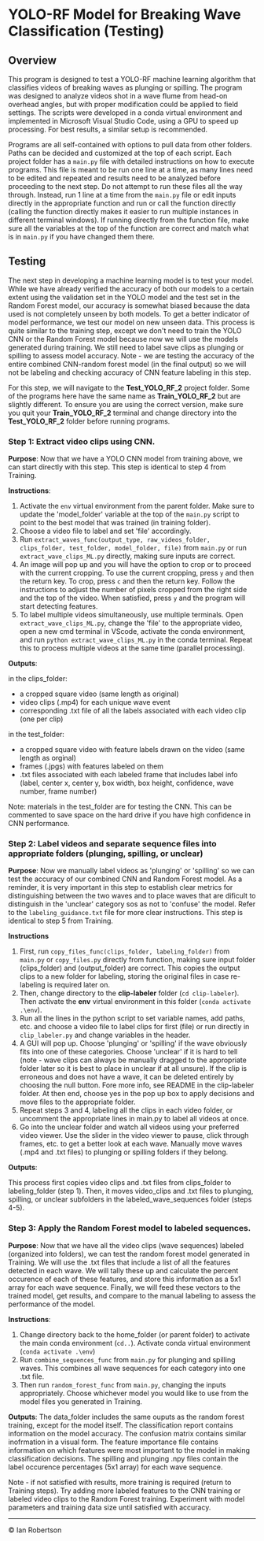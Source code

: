 # YOLO-RF Model for Breaking Wave Classification (Testing)

## Overview

This program is designed to test a YOLO-RF machine learning algorithm that classifies videos of breaking waves as plunging or spilling. The program was designed to analyze videos shot in a wave flume from head-on overhead angles, but with proper modification could be applied to field settings. The scripts were developed in a conda virtual environment and implemented in Microsoft Visual Studio Code, using a GPU to speed up processing. For best results, a similar setup is recommended.

Programs are all self-contained with options to pull data from other folders. Paths can be decided and customized at the top of each script. Each project folder has a `main.py` file with detailed instructions on how to execute programs. This file is meant to be run one line at a time, as many lines need to be edited and repeated and results need to be analyzed before proceeding to the next step. Do not attempt to run these files all the way through. Instead, run 1 line at a time from the `main.py` file or edit inputs directly in the appropriate function and run or call the function directly (calling the function directly makes it easier to run multiple instances in different terminal windows). If running directly from the function file, make sure all the variables at the top of the function are correct and match what is in `main.py` if you have changed them there.

## Testing
The next step in developing a machine learning model is to test your model. While we have already verified the accuracy of both our models to a certain extent using the validation set in the YOLO model and the test set in the Random Forest model, our accuracy is somewhat biased because the data used is not completely unseen by both models. To get a better indicator of model performance, we test our model on new unseen data. This process is quite similar to the training step, except we don't need to train the YOLO CNN or the Random Forest model because now we will use the models generated during training. We still need to label save clips as plunging or spilling to assess model accuracy. Note - we are testing the accuracy of the entire combined CNN-random forest model (in the final output) so we will not be labeling and checking accuracy of CNN feature labeling in this step.

For this step, we will navigate to the **Test_YOLO_RF_2** project folder. Some of the programs here have the same name as **Train_YOLO_RF_2** but are slightly different. To ensure you are using the correct version, make sure you quit your **Train_YOLO_RF_2** terminal and change directory into the **Test_YOLO_RF_2** folder before running programs.

### Step 1: Extract video clips using CNN.

**Purpose**: Now that we have a YOLO CNN model from training above, we can start directly with this step. This step is identical to step 4 from Training. 

**Instructions**:
1. Activate the `env` virtual environment from the parent folder. Make sure to update the 'model_folder' variable at the top of the `main.py` script to point to the best model that was trained (in training folder). 
2. Choose a video file to label and set 'file' accordingly.
3. Run `extract_waves_func(output_type, raw_videos_folder, clips_folder, test_folder, model_folder, file)` from `main.py` or run `extract_wave_clips_ML.py` directly, making sure inputs are correct.
4. An image will pop up and you will have the option to crop or to proceed with the current cropping. To use the current cropping, press `y` and then the return key. To crop, press `c` and then the return key. Follow the instructions to adjust the number of pixels cropped from the right side and the top of the video. When satisfied, press `y` and the program will start detecting features.
5. To label multiple videos simultaneously, use multiple terminals. Open `extract_wave_clips_ML.py`, change the 'file' to the appropriate video, open a new cmd terminal in VScode, activate the conda environment, and run `python extract_wave_clips_ML.py` in the conda terminal. Repeat this to process multiple videos at the same time (parallel processing).

**Outputs**:

in the clips_folder:
* a cropped square video (same length as original)
* video clips (.mp4) for each unique wave event
* corresponding .txt file of all the labels associated with each video clip (one per clip)

in the test_folder:
* a cropped square video with feature labels drawn on the video (same length as orginal)
* frames (.jpgs) with features labeled on them
* .txt files associated with each labeled frame that includes label info (label, center x, center y, box width, box height, confidence, wave number, frame number)

Note: materials in the test_folder are for testing the CNN. This can be commented to save space on the hard drive if you have high confidence in CNN performance.

### Step 2: Label videos and separate sequence files into appropriate folders (plunging, spilling, or unclear)

**Purpose**: Now we manually label videos as 'plunging' or 'spilling' so we can test the accuracy of our combined CNN and Random Forest model. As a reminder, it is very important in this step to establish clear metrics for distinguishing between the two waves and to place waves that are dificult to distinguish in the 'unclear' category sos as not to 'confuse' the model. Refer to the `labeling_guidance.txt` file for more clear instructions. This step is identical to step 5 from Training.

**Instructions**
1. First, run `copy_files_func(clips_folder, labeling_folder)` from `main.py` or `copy_files.py` directly from function, making sure input folder (clips_folder) and (output_folder) are correct. This copies the output clips to a new folder for labeling, storing the original files in case re-labeling is required later on.
2. Then, change directory to the **clip-labeler** folder (`cd clip-labeler`). Then activate the **env** virtual environment in this folder (`conda activate .\env`). 
3. Run all the lines in the python script to set variable names, add paths, etc. and choose a video file to label clips for first (file) or run directly in `clip_labeler.py` and change variables in the header. 
4. A GUI will pop up. Choose 'plunging' or 'spilling' if the wave obviously fits into one of these categories. Choose 'unclear' if it is hard to tell (note - wave clips can always be manually dragged to the appropriate folder later so it is best to place in unclear if at all unsure). If the clip is erroneous and does not have a wave, it can be deleted entirely by choosing the null button. Fore more info, see README in the clip-labeler folder. At then end, choose yes in the pop up box to apply decisions and move files to the appropriate folder.
5. Repeat steps 3 and 4, labeling all the clips in each video folder, or uncomment the appropriate lines in main.py to label all videos at once.
6. Go into the unclear folder and watch all videos using your preferred video viewer. Use the slider in the video viewer to pause, click through frames, etc. to get a better look at each wave. Manually move waves (.mp4 and .txt files) to plunging or spilling folders if they belong.

**Outputs**:

This process first copies video clips and .txt files from clips_folder to labeling_folder (step 1). Then, it moves video_clips and .txt files to plunging, spilling, or unclear subfolders in the labeled_wave_sequences folder (steps 4-5).

### Step 3: Apply the Random Forest model to labeled sequences.

**Purpose**: Now that we have all the video clips (wave sequences) labeled (organized into folders), we can test the random forest model generated in Training. We will use the .txt files that include a list of all the features detected in each wave. We will tally these up and calculate the percent occurence of each of these features, and store this information as a 5x1 array for each wave sequence. Finally, we will feed these vectors to the trained model, get results, and compare to the manual labeling to assess the performance of the model.

**Instructions**:

1. Change directory back to the home_folder (or parent folder) to activate the main conda environment (`cd..`). Activate conda virtual environment (`conda activate .\env`)
2. Run `combine_sequences_func` from `main.py` for plunging and spilling waves. This combines all wave sequences for each category into one .txt file. 
3. Then run `random_forest_func` from `main.py`, changing the inputs appropriately. Choose whichever model you would like to use from the model files you generated in Training.

**Outputs**:
The data_folder includes the same ouputs as the random forest training, except for the model itself. The classification report contains information on the model accuracy. The confusion matrix contains similar inofrmation in a visual form. The feature importance file contains information on which features were most important to the model in making classification decisions. The spilling and plunging .npy files contain the label occurence percentages (5x1 array) for each wave sequence.

Note - if not satisfied with results, more training is required (return to Training steps). Try adding more labeled features to the CNN training or labeled video clips to the Random Forest training. Experiment with model parameters and training data size until satisfied with accuracy.

- - -
© Ian Robertson
